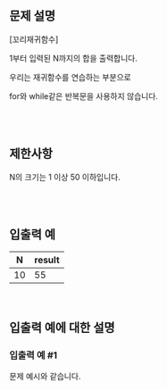 ## 문제 설명

[꼬리재귀함수]

1부터 입력된 N까지의 합을 출력합니다.

우리는 재귀함수를 연습하는 부분으로

for와 while같은 반복문을 사용하지 않습니다.

<br>
<br>

## 제한사항

N의 크기는 1 이상 50 이하입니다.

<br>
<br>

## 입출력 예

|N	|result|
|--|--|
|10	|55|

<br>

## 입출력 예에 대한 설명


### 입출력 예 #1

문제 예시와 같습니다.
